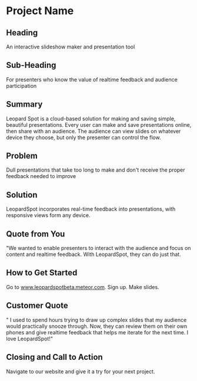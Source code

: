 # Project Name #

<!-- 
> This material was originally posted [here](http://www.quora.com/What-is-Amazons-approach-to-product-development-and-product-management). It is reproduced here for posterities sake.

There is an approach called "working backwards" that is widely used at Amazon. They work backwards from the customer, rather than starting with an idea for a product and trying to bolt customers onto it. While working backwards can be applied to any specific product decision, using this approach is especially important when developing new products or features.

For new initiatives a product manager typically starts by writing an internal press release announcing the finished product. The target audience for the press release is the new/updated product's customers, which can be retail customers or internal users of a tool or technology. Internal press releases are centered around the customer problem, how current solutions (internal or external) fail, and how the new product will blow away existing solutions.

If the benefits listed don't sound very interesting or exciting to customers, then perhaps they're not (and shouldn't be built). Instead, the product manager should keep iterating on the press release until they've come up with benefits that actually sound like benefits. Iterating on a press release is a lot less expensive than iterating on the product itself (and quicker!).

If the press release is more than a page and a half, it is probably too long. Keep it simple. 3-4 sentences for most paragraphs. Cut out the fat. Don't make it into a spec. You can accompany the press release with a FAQ that answers all of the other business or execution questions so the press release can stay focused on what the customer gets. My rule of thumb is that if the press release is hard to write, then the product is probably going to suck. Keep working at it until the outline for each paragraph flows. 

Oh, and I also like to write press-releases in what I call "Oprah-speak" for mainstream consumer products. Imagine you're sitting on Oprah's couch and have just explained the product to her, and then you listen as she explains it to her audience. That's "Oprah-speak", not "Geek-speak".

Once the project moves into development, the press release can be used as a touchstone; a guiding light. The product team can ask themselves, "Are we building what is in the press release?" If they find they're spending time building things that aren't in the press release (overbuilding), they need to ask themselves why. This keeps product development focused on achieving the customer benefits and not building extraneous stuff that takes longer to build, takes resources to maintain, and doesn't provide real customer benefit (at least not enough to warrant inclusion in the press release).
 -->
 
## Heading ##
  An interactive slideshow maker and presentation tool

## Sub-Heading ##
  For presenters who know the value of realtime feedback and audience participation

## Summary ##
 Leopard Spot is a cloud-based solution for making and saving simple, beautiful presentations. Every user can make and save presentations online, then share with an audience. The audience can view slides on whatever device they choose, but only the presenter can control the flow.

## Problem ##
  Dull presentations that take too long to make and don't receive the proper feedback needed to improve

## Solution ##
  LeopardSpot incorporates real-time feedback into presentations, with responsive views form any device.

## Quote from You ##
 "We wanted to enable presenters to interact with the audience and focus on content and realtime feedback. With LeopardSpot, they can do just that.

## How to Get Started ##
  Go to www.leopardspotbeta.meteor.com. Sign up. Make slides.

## Customer Quote ##
 " I used to spend hours trying to draw up complex slides that my audience would practically snooze through. Now, they can review them on their own phones and give realtime feedback that helps me iterate for the next time. I love LeopardSpot!"

## Closing and Call to Action ##
 Navigate to our website and give it a try for your next project.
